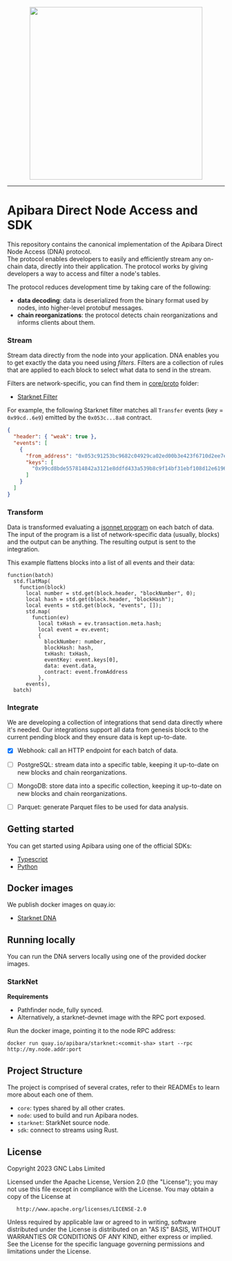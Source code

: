 <p align="center">
    <img width="400" src="https://user-images.githubusercontent.com/282580/176315678-e7ab5a9b-5561-41e4-b314-62f99fd90d2f.png" />
</p>

---

# Apibara Direct Node Access and SDK

This repository contains the canonical implementation of the Apibara Direct
Node Access (DNA) protocol.  
The protocol enables developers to easily and efficiently stream any on-chain
data, directly into their application. The protocol works by giving developers
a way to access and filter a node's tables.

The protocol reduces development time by taking care of the following:

 - **data decoding**: data is deserialized from the binary format used by nodes,
   into higher-level protobuf messages.
 - **chain reorganizations**: the protocol detects chain reorganizations and
   informs clients about them.


### Stream

Stream data directly from the node into your application. DNA enables you to
get exactly the data you need using _filters_. Filters are a collection of
rules that are applied to each block to select what data to send in the stream.

Filters are network-specific, you can find them in [core/proto](https://github.com/apibara/dna/tree/main/core/proto)
folder:

 - [Starknet Filter](https://github.com/apibara/dna/blob/main/core/proto/starknet/v1alpha2/filter.proto)

For example, the following Starknet filter matches all `Transfer` events (key =
`0x99cd..6e9`) emitted by the `0x053c...8a8` contract.

```json
{
  "header": { "weak": true },
  "events": [
    {
      "from_address": "0x053c91253bc9682c04929ca02ed00b3e423f6710d2ee7e0d5ebb06f3ecf368a8",
      "keys": [
        "0x99cd8bde557814842a3121e8ddfd433a539b8c9f14bf31ebf108d12e6196e9"
      ]
    }
  ]
}
```


### Transform

Data is transformed evaluating a [jsonnet program](https://jsonnet.org/) on
each batch of data. The input of the program is a list of network-specific data
(usually, blocks) and the output can be anything. The resulting output is sent
to the integration.

This example flattens blocks into a list of all events and their data:

```jsonnet
function(batch)
  std.flatMap(
    function(block)
      local number = std.get(block.header, "blockNumber", 0);
      local hash = std.get(block.header, "blockHash");
      local events = std.get(block, "events", []);
      std.map(
        function(ev)
          local txHash = ev.transaction.meta.hash;
          local event = ev.event;
          {
            blockNumber: number,
            blockHash: hash,
            txHash: txHash,
            eventKey: event.keys[0],
            data: event.data,
            contract: event.fromAddress
          },
      events),
  batch)
```


### Integrate

We are developing a collection of integrations that send data directly where
it's needed. Our integrations support all data from genesis block to the
current pending block and they ensure data is kept up-to-date.

 - [x] Webhook: call an HTTP endpoint for each batch of data.
 - [ ] PostgreSQL: stream data into a specific table, keeping it up-to-date on
   new blocks and chain reorganizations.
 - [ ] MongoDB: store data into a specific collection, keeping it up-to-date on
   new blocks and chain reorganizations.
 - [ ] Parquet: generate Parquet files to be used for data analysis.


## Getting started

You can get started using Apibara using one of the official SDKs:

 - [Typescript](https://www.apibara.com/docs/typescript-sdk)
 - [Python](https://www.apibara.com/docs/python-sdk)


## Docker images

We publish docker images on quay.io:

 - [Starknet DNA](https://quay.io/repository/apibara/starknet?tab=tags)


## Running locally

You can run the DNA servers locally using one of the provided docker images.

### StarkNet

**Requirements**

 - Pathfinder node, fully synced.
 - Alternatively, a starknet-devnet image with the RPC port exposed.

Run the docker image, pointing it to the node RPC address:

```
docker run quay.io/apibara/starknet:<commit-sha> start --rpc http://my.node.addr:port
```


## Project Structure

The project is comprised of several crates, refer to their READMEs to learn
more about each one of them.

 - `core`: types shared by all other crates.
 - `node`: used to build and run Apibara nodes.
 - `starknet`: StarkNet source node.
 - `sdk`: connect to streams using Rust.


## License

   Copyright 2023 GNC Labs Limited

   Licensed under the Apache License, Version 2.0 (the "License");
   you may not use this file except in compliance with the License.
   You may obtain a copy of the License at

       http://www.apache.org/licenses/LICENSE-2.0

   Unless required by applicable law or agreed to in writing, software
   distributed under the License is distributed on an "AS IS" BASIS,
   WITHOUT WARRANTIES OR CONDITIONS OF ANY KIND, either express or implied.
   See the License for the specific language governing permissions and
   limitations under the License.
